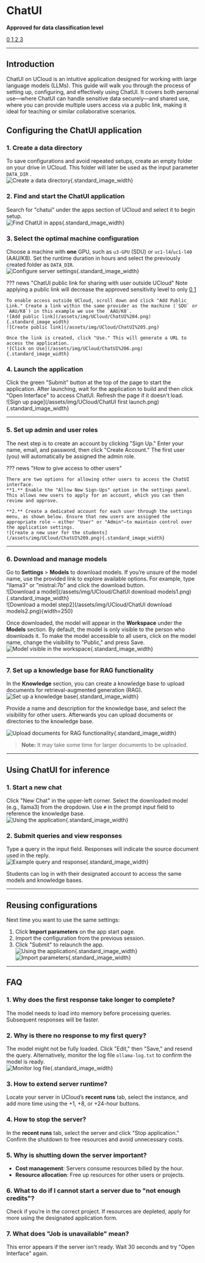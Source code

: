 # ChatUI 
    
**Approved for data classification level**

<a href="https://www.security.aau.dk/data-classification" target="_blank" class="icon-container">
    <span class="icon level-0" title="Approved for public data">0</span>
    <span class="icon level-1" title="Approved for internal data">1</span>
    <span class="icon level-2" title="Approved for confidential data">2</span>
    <span class="icon level-3" title="Approved for strictly confidential data">3</span>
</a>

---

## Introduction  
ChatUI on UCloud is an intuitive application designed for working with large language models (LLMs). This guide will walk you through the process of setting up, configuring, and effectively using ChatUI. It covers both personal use—where ChatUI can handle sensitive data securely—and shared use, where you can provide multiple users access via a public link, making it ideal for teaching or similar collaborative scenarios.

## Configuring the ChatUI application  

### 1. Create a data directory  
To save configurations and avoid repeated setups, create an empty folder on your drive in UCloud. This folder will later be used as the input parameter `DATA_DIR` .  
![Create a data directory](/assets/img/UCloud/ChatUI%201.png){.standard_image_width}

### 2. Find and start the ChatUI application  
Search for "chatui" under the apps section of UCloud and select it to begin setup.  
![Find ChatUI in apps](/assets/img/UCloud/ChatUI%202.png){.standard_image_width}
 
### 3. Select the optimal machine configuration  
Choose a machine with **one** GPU, such as `u3-GPU` (SDU) or `uc1-l4`/`uc1-l40` (AAU/K8). Set the runtime duration in hours and select the previously created folder as `DATA_DIR`.  
![Configure server settings](/assets/img/UCloud/ChatUI%203.png){.standard_image_width}

??? news "ChatUI public link for sharing with user outside UCloud"
    Note applying a public link will decrease the approved sensitivity level to only 
    <a href="https://www.security.aau.dk/data-classification" target="_blank" class="icon-container">
    <span class="icon level-0" title="Approved for public data">0</span>
    <span class="icon level-1" title="Approved for internal data">1</span>
    </a>


    To enable access outside UCloud, scroll down and click "Add Public Link." Create a link within the same provider as the machine (`SDU` or `AAU/K8`) in this example we use the `AAU/K8`. 
    ![Add public link](/assets/img/UCloud/ChatUI%204.png){.standard_image_width}
    ![Create public link](/assets/img/UCloud/ChatUI%205.png)

    Once the link is created, click "Use." This will generate a URL to access the application.  
    ![Click on Use](/assets/img/UCloud/ChatUI%206.png){.standard_image_width}

### 4. Launch the application  
Click the green "Submit" button at the top of the page to start the application. After launching, wait for the application to build and then click "Open Interface" to access ChatUI. Refresh the page if it doesn't load.  
![Sign up page](/assets/img/UCloud/ChatUI first launch.png){.standard_image_width}

---

### 5. Set up admin and user roles
The next step is to create an account by clicking "Sign Up." Enter your name, email, and password, then click "Create Account." The first user (you) will automatically be assigned the admin role. 

??? news "How to give access to other users"

    There are two options for allowing other users to access the ChatUI interface.
    **1.** Enable the "Allow New Sign-Ups" option in the settings panel. This allows new users to apply for an account, which you can then review and approve.      
    
    **2.** Create a dedicated account for each user through the settings menu, as shown below. Ensure that new users are assigned the appropriate role — either "User" or "Admin"—to maintain control over the application settings.
    ![Create a new user for the students](/assets/img/UCloud/ChatUI%209.png){.standard_image_width}  

---

### 6. Download and manage models  
Go to **Settings** > **Models** to download models. If you’re unsure of the model name, use the provided link to explore available options. For example, type "llama3" or "mistral:7b" and click the download button.  
![Download a model](/assets/img/UCloud/ChatUI download models1.png){.standard_image_width}  
![Download a model step2](/assets/img/UCloud/ChatUI download models2.png){width=250}   

Once downloaded, the model will appear in the **Workspace** under the **Models** section. By default, the model is only visible to the person who downloads it. To make the model accessible to all users, click on the model name, change the visibility to "Public," and press Save. 
![Model visible in the workspace](/assets/img/UCloud/ChatUI%2012.png){.standard_image_width}

---

### 7. Set up a knowledge base for RAG functionality  
In the **Knowledge** section, you can create a knowledge base to upload documents for retrieval-augmented generation (RAG).  
![Set up a knowledge base](/assets/img/UCloud/ChatUI%2012a.png){.standard_image_width}

Provide a name and description for the knowledge base, and select the visibility for other users. Afterwards you can upload documents or directories to the knowledge base. 

![Upload documents for RAG functionality](/assets/img/UCloud/ChatUI%2013.png){.standard_image_width}
> **Note:** It may take some time for larger documents to be uploaded.
---

## Using ChatUI for inference  

### 1. Start a new chat  
Click "New Chat" in the upper-left corner. Select the downloaded model (e.g., llama3) from the dropdown. Use `#` in the prompt input field to reference the knowledge base.  
![Using the application](/assets/img/UCloud/ChatUI%2014.png){.standard_image_width}

### 2. Submit queries and view responses  
Type a query in the input field. Responses will indicate the source document used in the reply.  
![Example query and response](/assets/img/UCloud/ChatUI%2015.png){.standard_image_width}

Students can log in with their designated account to access the same models and knowledge bases.

---

## Reusing configurations  
Next time you want to use the same settings:  
1. Click **Import parameters** on the app start page.  
2. Import the configuration from the previous session.  
3. Click "Submit" to relaunch the app.  
![Using the application](/assets/img/UCloud/ChatUI%2016.png){.standard_image_width}  
![Import parameters](/assets/img/UCloud/ChatUI%2017.png){.standard_image_width}

---

## FAQ  

### 1. Why does the first response take longer to complete?  
The model needs to load into memory before processing queries. Subsequent responses will be faster.

### 2. Why is there no response to my first query?  
The model might not be fully loaded. Click "Edit," then "Save," and resend the query. Alternatively, monitor the log file `ollama-log.txt` to confirm the model is ready.  
![Monitor log file](/assets/img/UCloud/ChatUI%2018.png){.standard_image_width}

### 3. How to extend server runtime?  
Locate your server in UCloud’s **recent runs** tab, select the instance, and add more time using the +1, +8, or +24-hour buttons.

### 4. How to stop the server?  
In the **recent runs** tab, select the server and click "Stop application." Confirm the shutdown to free resources and avoid unnecessary costs.

### 5. Why is shutting down the server important?  
- **Cost management**: Servers consume resources billed by the hour.  
- **Resource allocation**: Free up resources for other users or projects.

### 6. What to do if I cannot start a server due to "not enough credits"?  
Check if you’re in the correct project. If resources are depleted, apply for more using the designated application form.

### 7. What does "Job is unavailable" mean?  
This error appears if the server isn't ready. Wait 30 seconds and try "Open Interface" again.

